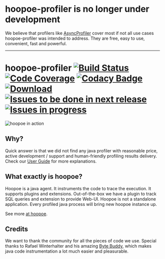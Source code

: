 # hoopoe-profiler is no longer under development

We believe that profilers like [AsyncProfiler](https://github.com/jvm-profiling-tools/async-profiler) cover most
if not all use cases hoopoe-profiler was intended to address. They are free, easy to use, convenient, fast and
powerful.

---

# hoopoe-profiler [![Build Status](https://travis-ci.org/orange-buffalo/hoopoe-profiler.svg)](https://travis-ci.org/orange-buffalo/hoopoe-profiler)  [![Code Coverage](https://img.shields.io/codecov/c/github/orange-buffalo/hoopoe-profiler.svg)](https://codecov.io/gh/orange-buffalo/hoopoe-profiler) [![Codacy Badge](https://api.codacy.com/project/badge/Grade/8fe89e83a40d41a38677a997f1167261)](https://www.codacy.com/app/orange-buffalo/hoopoe-profiler?utm_source=github.com&amp;utm_medium=referral&amp;utm_content=orange-buffalo/hoopoe-profiler&amp;utm_campaign=Badge_Grade)  [ ![Download](https://api.bintray.com/packages/orange-buffalo/hoopoe-profiler/hoopoe-profiler/images/download.svg) ](https://bintray.com/orange-buffalo/hoopoe-profiler/hoopoe-profiler/_latestVersion) [![Issues to be done in next release](https://badge.waffle.io/orange-buffalo/hoopoe-profiler.svg?label=todo%20next%20release&title=Todo%20Next%20Release)](https://waffle.io/orange-buffalo/hoopoe-profiler) [![Issues in progress](https://badge.waffle.io/orange-buffalo/hoopoe-profiler.svg?label=in%20progress&title=In%20Progress)](https://waffle.io/orange-buffalo/hoopoe-profiler)  

![hoopoe in action](https://orange-buffalo.github.io/hoopoe-profiler/assets/img/hoopoe-in-action.gif)

## Why?
Quick answer is that we did not find any java profiler with reasonable price, active development / support and human-friendly 
profiling results delivery. Check our [User Guide](https://orange-buffalo.github.io/hoopoe-profiler/user-guide/why-another-profiler/) for more explanations.

## What exactly is hoopoe?
Hoopoe is a java agent. It instruments the code to trace the execution. 
It supports plugins and extensions. Out-of-the-box we have a plugin to track SQL queries and extension to provide Web-UI.
 Hoopoe is not a standalone application. Every profiled java process will bring new hoopoe instance up. 
 
See more [at hoopoe](https://orange-buffalo.github.io/hoopoe-profiler/).   

## Credits
We want to thank the community for all the pieces of code we use. Special thanks to Rafael Winterhalter and his amazing
 [Byte Buddy](http://bytebuddy.net), which makes java code instrumentation a lot much easier and pleasurable.  
